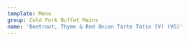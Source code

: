```yaml
---
template: Menu
group: Cold Fork Buffet Mains
name: 'Beetroot, Thyme & Red Onion Tarte Tatin (V) (VG)'
---
```

